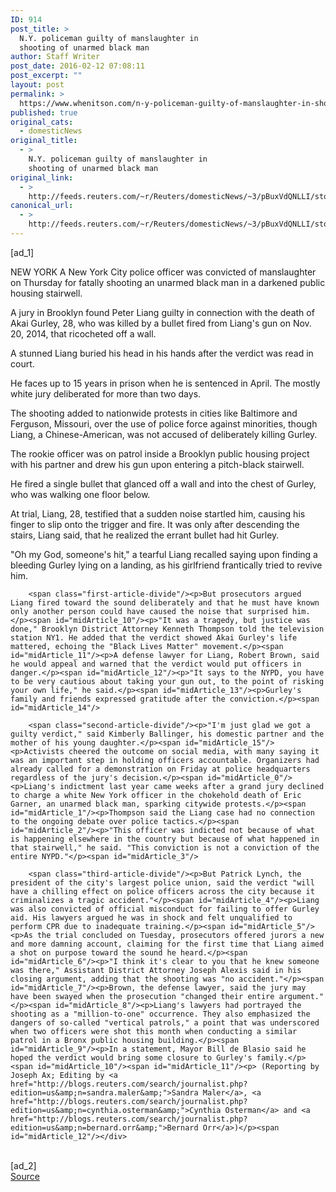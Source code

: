 ```yaml
---
ID: 914
post_title: >
  N.Y. policeman guilty of manslaughter in
  shooting of unarmed black man
author: Staff Writer
post_date: 2016-02-12 07:08:11
post_excerpt: ""
layout: post
permalink: >
  https://www.whenitson.com/n-y-policeman-guilty-of-manslaughter-in-shooting-of-unarmed-black-man/
published: true
original_cats:
  - domesticNews
original_title:
  - >
    N.Y. policeman guilty of manslaughter in
    shooting of unarmed black man
original_link:
  - >
    http://feeds.reuters.com/~r/Reuters/domesticNews/~3/pBuxVdQNLLI/story01.htm
canonical_url:
  - >
    http://feeds.reuters.com/~r/Reuters/domesticNews/~3/pBuxVdQNLLI/story01.htm
---
```

 [ad_1]
<br><div id="articleText">
<span id="midArticle_start"/>

<span id="midArticle_0"/><span class="focusParagraph" readability="3"><p><span class="articleLocation">NEW YORK</span> A New York City police officer was convicted of manslaughter on Thursday for fatally shooting an unarmed black man in a darkened public housing stairwell.</p></span><span id="midArticle_1"/><p>A jury in Brooklyn found Peter Liang guilty in connection with the death of Akai Gurley, 28, who was killed by a bullet fired from Liang's gun on Nov. 20, 2014, that ricocheted off a wall.</p><span id="midArticle_2"/><p>A stunned Liang buried his head in his hands after the verdict was read in court.</p><span id="midArticle_3"/><p>He faces up to 15 years in prison when he is sentenced in April. The mostly white jury deliberated for more than two days.</p><span id="midArticle_4"/><p>The shooting added to nationwide protests in cities like Baltimore and Ferguson, Missouri, over the use of police force against minorities, though Liang, a Chinese-American, was not accused of deliberately killing Gurley.</p><span id="midArticle_5"/><p>The rookie officer was on patrol inside a Brooklyn public housing project with his partner and drew his gun upon entering a pitch-black stairwell.</p><span id="midArticle_6"/><p>He fired a single bullet that glanced off a wall and into the chest of Gurley, who was walking one floor below.</p><span id="midArticle_7"/><p>At trial, Liang, 28, testified that a sudden noise startled him, causing his finger to slip onto the trigger and fire. It was only after descending the stairs, Liang said, that he realized the errant bullet had hit Gurley.</p><span id="midArticle_8"/><p>"Oh my God, someone's hit," a tearful Liang recalled saying upon finding a bleeding Gurley lying on a landing, as his girlfriend frantically tried to revive him.</p><span id="midArticle_9"/>
        
        <span class="first-article-divide"/><p>But prosecutors argued Liang fired toward the sound deliberately and that he must have known only another person could have caused the noise that surprised him.</p><span id="midArticle_10"/><p>"It was a tragedy, but justice was done," Brooklyn District Attorney Kenneth Thompson told the television station NY1. He added that the verdict showed Akai Gurley's life mattered, echoing the "Black Lives Matter" movement.</p><span id="midArticle_11"/><p>A defense lawyer for Liang, Robert Brown, said he would appeal and warned that the verdict would put officers in danger.</p><span id="midArticle_12"/><p>"It says to the NYPD, you have to be very cautious about taking your gun out, to the point of risking your own life," he said.</p><span id="midArticle_13"/><p>Gurley's family and friends expressed gratitude after the conviction.</p><span id="midArticle_14"/>
        
        <span class="second-article-divide"/><p>"I'm just glad we got a guilty verdict," said Kimberly Ballinger, his domestic partner and the mother of his young daughter.</p><span id="midArticle_15"/><p>Activists cheered the outcome on social media, with many saying it was an important step in holding officers accountable. Organizers had already called for a demonstration on Friday at police headquarters regardless of the jury's decision.</p><span id="midArticle_0"/><p>Liang's indictment last year came weeks after a grand jury declined to charge a white New York officer in the chokehold death of Eric Garner, an unarmed black man, sparking citywide protests.</p><span id="midArticle_1"/><p>Thompson said the Liang case had no connection to the ongoing debate over police tactics.</p><span id="midArticle_2"/><p>"This officer was indicted not because of what is happening elsewhere in the country but because of what happened in that stairwell," he said. "This conviction is not a conviction of the entire NYPD."</p><span id="midArticle_3"/>
        
        <span class="third-article-divide"/><p>But Patrick Lynch, the president of the city's largest police union, said the verdict "will have a chilling effect on police officers across the city because it criminalizes a tragic accident."</p><span id="midArticle_4"/><p>Liang was also convicted of official misconduct for failing to offer Gurley aid. His lawyers argued he was in shock and felt unqualified to perform CPR due to inadequate training.</p><span id="midArticle_5"/><p>As the trial concluded on Tuesday, prosecutors offered jurors a new and more damning account, claiming for the first time that Liang aimed a shot on purpose toward the sound he heard.</p><span id="midArticle_6"/><p>"I think it's clear to you that he knew someone was there," Assistant District Attorney Joseph Alexis said in his closing argument, adding that the shooting was "no accident."</p><span id="midArticle_7"/><p>Brown, the defense lawyer, said the jury may have been swayed when the prosecution "changed their entire argument."</p><span id="midArticle_8"/><p>Liang's lawyers had portrayed the shooting as a "million-to-one" occurrence. They also emphasized the dangers of so-called "vertical patrols," a point that was underscored when two officers were shot this month when conducting a similar patrol in a Bronx public housing building.</p><span id="midArticle_9"/><p>In a statement, Mayor Bill de Blasio said he hoped the verdict would bring some closure to Gurley's family.</p><span id="midArticle_10"/><span id="midArticle_11"/><p> (Reporting by Joseph Ax; Editing by <a href="http://blogs.reuters.com/search/journalist.php?edition=us&amp;n=sandra.maler&amp;">Sandra Maler</a>, <a href="http://blogs.reuters.com/search/journalist.php?edition=us&amp;n=cynthia.osterman&amp;">Cynthia Osterman</a> and <a href="http://blogs.reuters.com/search/journalist.php?edition=us&amp;n=bernard.orr&amp;">Bernard Orr</a>)</p><span id="midArticle_12"/></div>
<br>[ad_2]
<br><a href="http://feeds.reuters.com/~r/Reuters/domesticNews/~3/pBuxVdQNLLI/story01.htm">Source </a>